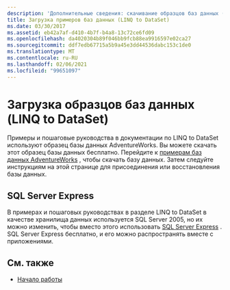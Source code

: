 ```yaml
---
description: 'Дополнительные сведения: скачивание образцов баз данных (LINQ to DataSet)'
title: Загрузка примеров баз данных (LINQ to DataSet)
ms.date: 03/30/2017
ms.assetid: eb42a7af-d410-4b7f-b4a8-13c72ce6fd09
ms.openlocfilehash: da4020304b89f046bb9fcb88ea9916597e02ca27
ms.sourcegitcommit: ddf7edb67715a5b9a45e3dd44536dabc153c1de0
ms.translationtype: MT
ms.contentlocale: ru-RU
ms.lasthandoff: 02/06/2021
ms.locfileid: "99651097"
---
```

# <a name="download-sample-databases-linq-to-dataset"></a>Загрузка образцов баз данных (LINQ to DataSet)

Примеры и пошаговые руководства в документации по LINQ to DataSet используют образец базы данных AdventureWorks. Вы можете скачать этот образец базы данных бесплатно. Перейдите к [примерам баз данных AdventureWorks](https://github.com/Microsoft/sql-server-samples/releases/tag/adventureworks) , чтобы скачать базу данных. Затем следуйте инструкциям на этой странице для присоединения или восстановления базы данных.
  
## <a name="sql-server-express"></a>SQL Server Express

В примерах и пошаговых руководствах в разделе LINQ to DataSet в качестве хранилища данных используется SQL Server 2005, но их можно изменить, чтобы вместо этого использовать [SQL Server Express](https://go.microsoft.com/fwlink/?linkid=866658) . SQL Server Express бесплатно, и его можно распространять вместе с приложениями.
  
## <a name="see-also"></a>См. также

- [Начало работы](getting-started-linq-to-dataset.md)
